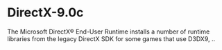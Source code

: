 # DirectX-9.0c
The Microsoft DirectX® End-User Runtime installs a number of runtime libraries from the legacy DirectX SDK for some games that use D3DX9, ..
